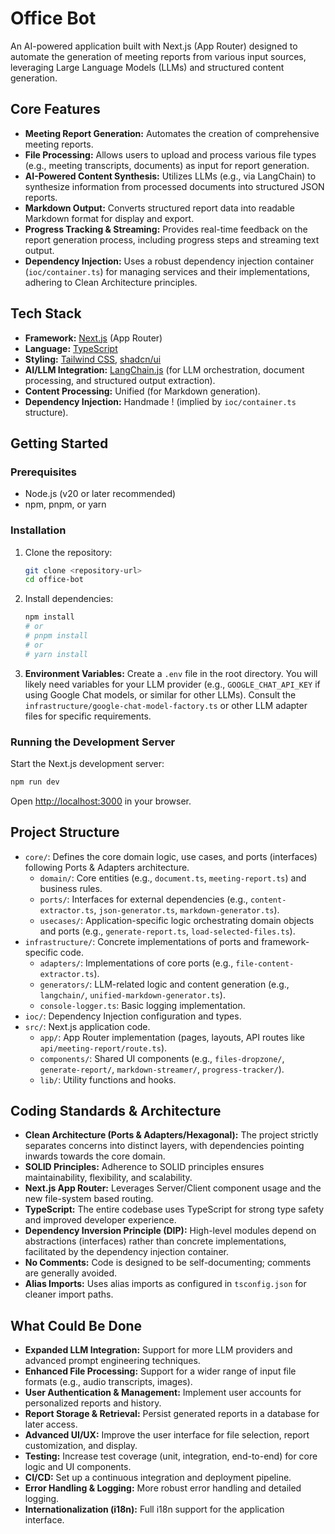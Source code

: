 # Office Bot

An AI-powered application built with Next.js (App Router) designed to automate the generation of meeting reports from various input sources, leveraging Large Language Models (LLMs) and structured content generation.

## Core Features

- **Meeting Report Generation:** Automates the creation of comprehensive meeting reports.
- **File Processing:** Allows users to upload and process various file types (e.g., meeting transcripts, documents) as input for report generation.
- **AI-Powered Content Synthesis:** Utilizes LLMs (e.g., via LangChain) to synthesize information from processed documents into structured JSON reports.
- **Markdown Output:** Converts structured report data into readable Markdown format for display and export.
- **Progress Tracking & Streaming:** Provides real-time feedback on the report generation process, including progress steps and streaming text output.
- **Dependency Injection:** Uses a robust dependency injection container (`ioc/container.ts`) for managing services and their implementations, adhering to Clean Architecture principles.

## Tech Stack

- **Framework:** [Next.js](https://nextjs.org/) (App Router)
- **Language:** [TypeScript](https://www.typescriptlang.org/)
- **Styling:** [Tailwind CSS](https://tailwindcss.com/), [shadcn/ui](https://ui.shadcn.com/)
- **AI/LLM Integration:** [LangChain.js](https://js.langchain.com/docs/) (for LLM orchestration, document processing, and structured output extraction).
- **Content Processing:** Unified (for Markdown generation).
- **Dependency Injection:** Handmade ! (implied by `ioc/container.ts` structure).

## Getting Started

### Prerequisites

- Node.js (v20 or later recommended)
- npm, pnpm, or yarn

### Installation

1.  Clone the repository:
    ```bash
    git clone <repository-url>
    cd office-bot
    ```
2.  Install dependencies:
    ```bash
    npm install
    # or
    # pnpm install
    # or
    # yarn install
    ```
3.  **Environment Variables:**
    Create a `.env` file in the root directory. You will likely need variables for your LLM provider (e.g., `GOOGLE_CHAT_API_KEY` if using Google Chat models, or similar for other LLMs). Consult the `infrastructure/google-chat-model-factory.ts` or other LLM adapter files for specific requirements.

### Running the Development Server

Start the Next.js development server:

```bash
npm run dev
```

Open [http://localhost:3000](http://localhost:3000) in your browser.

## Project Structure

- `core/`: Defines the core domain logic, use cases, and ports (interfaces) following Ports & Adapters architecture.
  - `domain/`: Core entities (e.g., `document.ts`, `meeting-report.ts`) and business rules.
  - `ports/`: Interfaces for external dependencies (e.g., `content-extractor.ts`, `json-generator.ts`, `markdown-generator.ts`).
  - `usecases/`: Application-specific logic orchestrating domain objects and ports (e.g., `generate-report.ts`, `load-selected-files.ts`).
- `infrastructure/`: Concrete implementations of ports and framework-specific code.
  - `adapters/`: Implementations of core ports (e.g., `file-content-extractor.ts`).
  - `generators/`: LLM-related logic and content generation (e.g., `langchain/`, `unified-markdown-generator.ts`).
  - `console-logger.ts`: Basic logging implementation.
- `ioc/`: Dependency Injection configuration and types.
- `src/`: Next.js application code.
  - `app/`: App Router implementation (pages, layouts, API routes like `api/meeting-report/route.ts`).
  - `components/`: Shared UI components (e.g., `files-dropzone/`, `generate-report/`, `markdown-streamer/`, `progress-tracker/`).
  - `lib/`: Utility functions and hooks.

## Coding Standards & Architecture

- **Clean Architecture (Ports & Adapters/Hexagonal):** The project strictly separates concerns into distinct layers, with dependencies pointing inwards towards the core domain.
- **SOLID Principles:** Adherence to SOLID principles ensures maintainability, flexibility, and scalability.
- **Next.js App Router:** Leverages Server/Client component usage and the new file-system based routing.
- **TypeScript:** The entire codebase uses TypeScript for strong type safety and improved developer experience.
- **Dependency Inversion Principle (DIP):** High-level modules depend on abstractions (interfaces) rather than concrete implementations, facilitated by the dependency injection container.
- **No Comments:** Code is designed to be self-documenting; comments are generally avoided.
- **Alias Imports:** Uses alias imports as configured in `tsconfig.json` for cleaner import paths.

## What Could Be Done

- **Expanded LLM Integration:** Support for more LLM providers and advanced prompt engineering techniques.
- **Enhanced File Processing:** Support for a wider range of input file formats (e.g., audio transcripts, images).
- **User Authentication & Management:** Implement user accounts for personalized reports and history.
- **Report Storage & Retrieval:** Persist generated reports in a database for later access.
- **Advanced UI/UX:** Improve the user interface for file selection, report customization, and display.
- **Testing:** Increase test coverage (unit, integration, end-to-end) for core logic and UI components.
- **CI/CD:** Set up a continuous integration and deployment pipeline.
- **Error Handling & Logging:** More robust error handling and detailed logging.
- **Internationalization (i18n):** Full i18n support for the application interface.
